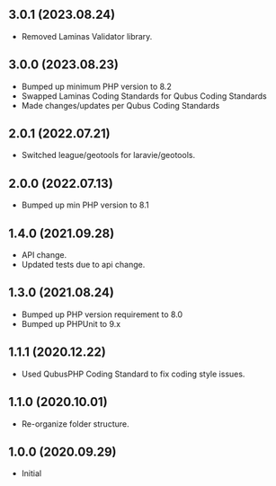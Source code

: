 ## 3.0.1 (2023.08.24)
- Removed Laminas Validator library.

## 3.0.0 (2023.08.23)
- Bumped up minimum PHP version to 8.2
- Swapped Laminas Coding Standards for Qubus Coding Standards
- Made changes/updates per Qubus Coding Standards

## 2.0.1 (2022.07.21)
- Switched league/geotools for laravie/geotools.

## 2.0.0 (2022.07.13)
- Bumped up min PHP version to 8.1

## 1.4.0 (2021.09.28)
- API change.
- Updated tests due to api change.

## 1.3.0 (2021.08.24)
- Bumped up PHP version requirement to 8.0
- Bumped up PHPUnit to 9.x

## 1.1.1 (2020.12.22)
- Used QubusPHP Coding Standard to fix coding style issues.

## 1.1.0 (2020.10.01)
- Re-organize folder structure.

## 1.0.0 (2020.09.29)
- Initial